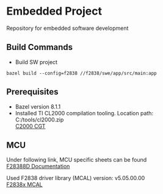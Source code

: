 # Embedded Project
Repository for embedded software development

## Build Commands
- Build SW project
```starlark
bazel build --config=f2838 //f2838/swe/app/src/main:app
```

## Prerequisites
- Bazel version 8.1.1
- Installed TI CL2000 compilation tooling. Location path: C:/tools/cl2000.zip \
[C2000 CGT](https://www.ti.com/tool/download/C2000-CGT/22.6.0.LTS)

## MCU
Under following link, MCU specific sheets can be found \
[F28388D Documentation](https://dev.ti.com/tirex/explore/node?node=A__AJ2S52t6KipWImg.HzDMUw__c2000ware_devices_package__coGQ502__LATEST)

Used F2838 driver library (MCAL) version: v5.05.00.00 \
[F2838x MCAL](https://github.com/TexasInstruments/c2000ware-core-sdk/tree/REL_C2000Ware_v5.05.00.00/driverlib/f2838x/driverlib_cm)

